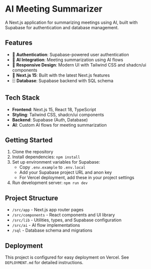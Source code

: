 # AI Meeting Summarizer

A Next.js application for summarizing meetings using AI, built with Supabase for authentication and database management.

## Features

- 🔐 **Authentication**: Supabase-powered user authentication
- 🤖 **AI Integration**: Meeting summarization using AI flows
- 📱 **Responsive Design**: Modern UI with Tailwind CSS and shadcn/ui components
- 🚀 **Next.js 15**: Built with the latest Next.js features
- 🗄️ **Database**: Supabase backend with SQL schema

## Tech Stack

- **Frontend**: Next.js 15, React 18, TypeScript
- **Styling**: Tailwind CSS, shadcn/ui components
- **Backend**: Supabase (Auth, Database)
- **AI**: Custom AI flows for meeting summarization

## Getting Started

1. Clone the repository
2. Install dependencies: `npm install`
3. Set up environment variables for Supabase:
   - Copy `.env.example` to `.env.local`
   - Add your Supabase project URL and anon key
   - For Vercel deployment, add these in your project settings
4. Run development server: `npm run dev`

## Project Structure

- `/src/app` - Next.js app router pages
- `/src/components` - React components and UI library
- `/src/lib` - Utilities, types, and Supabase configuration
- `/src/ai` - AI flow implementations
- `/sql` - Database schema and migrations

## Deployment

This project is configured for easy deployment on Vercel. See `DEPLOYMENT.md` for detailed instructions.
